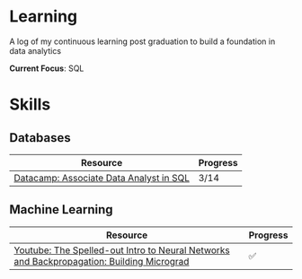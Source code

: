 # Learning

A log of my continuous learning post graduation to build a foundation in data analytics 

**Current Focus**: SQL

# Skills

## Databases
|Resource|Progress|
|---|---|
|[Datacamp: Associate Data Analyst in SQL](https://www.datacamp.com/tracks/associate-data-analyst-in-sql)|3/14|

## Machine Learning

|Resource|Progress|
|---|---|
|[Youtube: The Spelled-out Intro to Neural Networks and Backpropagation: Building Micrograd](https://www.youtube.com/watch?v=VMj-3S1tku0&ab_channel=AndrejKarpathy)|✅|